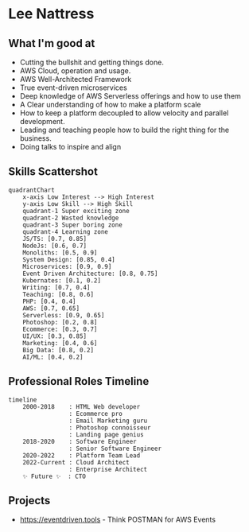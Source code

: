 # Lee Nattress

## What I'm good at
- Cutting the bullshit and getting things done.
- AWS Cloud, operation and usage.
- AWS Well-Architected Framework
- True event-driven microservices
- Deep knowledge of AWS Serverless offerings and how to use them
- A Clear understanding of how to make a platform scale
- How to keep a platform decoupled to allow velocity and parallel development.
- Leading and teaching people how to build the right thing for the business.
- Doing talks to inspire and align

## Skills Scattershot
```mermaid
quadrantChart
    x-axis Low Interest --> High Interest
    y-axis Low Skill --> High Skill
    quadrant-1 Super exciting zone
    quadrant-2 Wasted knowledge
    quadrant-3 Super boring zone
    quadrant-4 Learning zone
    JS/TS: [0.7, 0.85]
    NodeJs: [0.6, 0.7]
    Monoliths: [0.5, 0.9]
    System Design: [0.85, 0.4]
    Microservices: [0.9, 0.9]
    Event Driven Architecture: [0.8, 0.75]
    Kubernates: [0.1, 0.2]
    Writing: [0.7, 0.4]
    Teaching: [0.8, 0.6]
    PHP: [0.4, 0.4]
    AWS: [0.7, 0.65]
    Serverless: [0.9, 0.65]
    Photoshop: [0.2, 0.8]
    Ecommerce: [0.3, 0.7]
    UI/UX: [0.3, 0.85]
    Marketing: [0.4, 0.6]
    Big Data: [0.8, 0.2]
    AI/ML: [0.4, 0.2]
```

## Professional Roles Timeline
```mermaid
timeline
    2000-2018    : HTML Web developer
                 : Ecommerce pro
                 : Email Marketing guru
                 : Photoshop connoisseur
                 : Landing page genius
    2018-2020    : Software Engineer
                 : Senior Software Engineer
    2020-2022    : Platform Team Lead
    2022-Current : Cloud Architect
                 : Enterprise Architect
    ✨ Future ✨  : CTO 

```

## Projects

- https://eventdriven.tools - Think POSTMAN for AWS Events